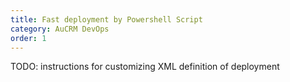 ```yaml
---
title: Fast deployment by Powershell Script
category: AuCRM DevOps
order: 1
---
```


TODO: instructions for customizing XML definition of deployment